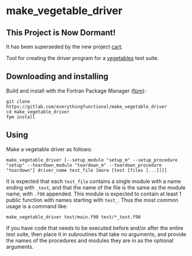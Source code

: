 # make_vegetable_driver

## This Project is Now Dormant!

It has been superseded by the new project [cart](https://gitlab.com/everythingfunctional/cart).

Tool for creating the driver program for a [vegetables] test suite.

## Downloading and installing

Build and install with the Fortran Package Manager ([fpm]):

```
git clone https://gitlab.com/everythingfunctional/make_vegetable_driver
cd make_vegetable_driver
fpm install
```

## Using

Make a vegetable driver as follows:

```
make_vegetable_driver [--setup_module "setup_m" --setup_procedure "setup" --teardown_module "teardown_m" --teardown_procedure "teardown"] driver_name test_file [more [test [files [...]]]]
```

It is expected that each `test_file` contains a single module with a name ending with `_test`,
and that the name of the file is the same as the module name, with `.f90` appended.
This module is expected to contain at least 1 public function with names starting with `test_`.
Thus the most common usage is a command like:

```
make_vegetable_driver test/main.f90 test/*_test.f90
```

If you have code that needs to be executed before and/or after the entire test suite,
then place it in subroutines that take no arguments,
and provide the names of the procedures and modules they are in as the optional arguments.

[vegetables]: https://gitlab.com/everythingfunctional/vegetables
[fpm]: https://github.com/fortran-lang/fpm
